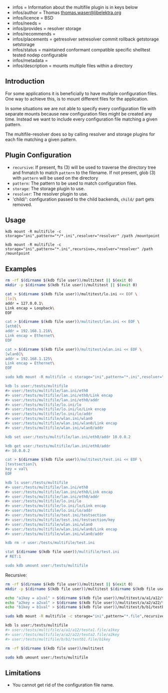 - infos = Information about the multifile plugin is in keys below
- infos/author = Thomas <thomas.waser@libelektra.org>
- infos/licence = BSD
- infos/needs =
- infos/provides = resolver storage
- infos/recommends =
- infos/placements = getresolver setresolver commit rollback getstorage setstorage
- infos/status = maintained conformant compatible specific shelltest tested nodep configurable
- infos/metadata =
- infos/description = mounts multiple files within a directory

## Introduction

For some applications it is beneficially to have multiple configuration files.
One way to achieve this, is to mount different files for the application.

In some situations we are not able to specify every configuration file with separate mounts
because new configuration files might be created any time.
Instead we want to include every configuration file matching a given pattern.

The multifile-resolver does so by calling resolver and storage plugins for each file matching a given pattern.

## Plugin Configuration

- `recursive`:
  If present, fts (3) will be used to traverse the directory tree and fnmatch to match `pattern` to the filename.
  If not present, glob (3) with `pattern` will be used on the directory
- `pattern`:
  The pattern to be used to match configuration files.
- `storage`:
  The storage plugin to use.
- `resolver`:
  The resolver plugin to use.
- 'child/<configname>':
  configuration passed to the child backends, `child/` part gets removed.

## Usage

`kdb mount -R multifile -c storage="ini",pattern="*/*.ini",resolver="resolver" /path /mountpoint`

`kdb mount -R multifile -c storage="ini",pattern="*.ini",recursive=,resolver="resolver" /path /mountpoint`

## Examples

```sh
rm -rf $(dirname $(kdb file user))/multitest || $(exit 0)
mkdir -p $(dirname $(kdb file user))/multitest || $(exit 0)

cat > $(dirname $(kdb file user))/multitest/lo.ini << EOF \
[lo]\
addr = 127.0.0.1\
Link encap = Loopback\
EOF

cat > $(dirname $(kdb file user))/multitest/lan.ini << EOF \
[eth0]\
addr = 192.168.1.216\
Link encap = Ethernet\
EOF

cat > $(dirname $(kdb file user))/multitest/wlan.ini << EOF \
[wlan0]\
addr = 192.168.1.125\
Link encap = Ethernet\
EOF

sudo kdb mount -R multifile -c storage="ini",pattern="*.ini",resolver="resolver" multitest user:/tests/multifile

kdb ls user:/tests/multifile
#> user:/tests/multifile/lan.ini/eth0
#> user:/tests/multifile/lan.ini/eth0/Link encap
#> user:/tests/multifile/lan.ini/eth0/addr
#> user:/tests/multifile/lo.ini/lo
#> user:/tests/multifile/lo.ini/lo/Link encap
#> user:/tests/multifile/lo.ini/lo/addr
#> user:/tests/multifile/wlan.ini/wlan0
#> user:/tests/multifile/wlan.ini/wlan0/Link encap
#> user:/tests/multifile/wlan.ini/wlan0/addr

kdb set user:/tests/multifile/lan.ini/eth0/addr 10.0.0.2

kdb get user:/tests/multifile/lan.ini/eth0/addr
#> 10.0.0.2

cat > $(dirname $(kdb file user))/multitest/test.ini << EOF \
[testsection]\
key = val\
EOF

kdb ls user:/tests/multifile
#> user:/tests/multifile/lan.ini/eth0
#> user:/tests/multifile/lan.ini/eth0/Link encap
#> user:/tests/multifile/lan.ini/eth0/addr
#> user:/tests/multifile/lo.ini/lo
#> user:/tests/multifile/lo.ini/lo/Link encap
#> user:/tests/multifile/lo.ini/lo/addr
#> user:/tests/multifile/test.ini/testsection
#> user:/tests/multifile/test.ini/testsection/key
#> user:/tests/multifile/wlan.ini/wlan0
#> user:/tests/multifile/wlan.ini/wlan0/Link encap
#> user:/tests/multifile/wlan.ini/wlan0/addr

kdb rm -r user:/tests/multifile/test.ini

stat $(dirname $(kdb file user))/multifile/test.ini
# RET:1

sudo kdb umount user:/tests/multifile
```

Recursive:

```sh
rm -rf $(dirname $(kdb file user))/multitest || $(exit 0)
mkdir -p $(dirname $(kdb file user))/multitest $(dirname $(kdb file user))/multitest/a/a1/a12 $(dirname $(kdb file user))/multitest/a/a2/a22 $(dirname $(kdb file user))/multitest/b/b1|| $(exit 0)

echo "a1key = a1val" > $(dirname $(kdb file user))/multitest/a/a1/a12/testa1.file
echo "a2key = a2val" > $(dirname $(kdb file user))/multitest/a/a2/a22/testa2.file
echo "b1key = b1val" > $(dirname $(kdb file user))/multitest/b/b1/testb1.file

sudo kdb mount -R multifile -c storage="ini",pattern="*.file",recursive=,resolver="resolver" multitest user:/tests/multifile

kdb ls user:/tests/multifile
#> user:/tests/multifile/a/a1/a12/testa1.file/a1key
#> user:/tests/multifile/a/a2/a22/testa2.file/a2key
#> user:/tests/multifile/b/b1/testb1.file/b1key

rm -rf $(dirname $(kdb file user))/multitest

sudo kdb umount user:/tests/multifile
```

## Limitations

- You cannot get rid of the configuration file name.

